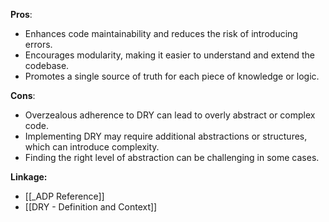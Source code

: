 **Pros**:
- Enhances code maintainability and reduces the risk of introducing errors.
- Encourages modularity, making it easier to understand and extend the codebase.
- Promotes a single source of truth for each piece of knowledge or logic.

**Cons**:
- Overzealous adherence to DRY can lead to overly abstract or complex code.
- Implementing DRY may require additional abstractions or structures, which can introduce complexity.
- Finding the right level of abstraction can be challenging in some cases.

**Linkage:**
- [[_ADP Reference]]
- [[DRY - Definition and Context]]